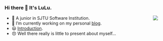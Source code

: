 ### Hi there 👋 It's LuLu.

<img align="right" src="https://github-readme-stats.vercel.app/api?username=LuLu010722&hide_title=true&show_icons=true" />

- 🌱 A junior in SJTU Software Institution.
- 🔭 I’m currently working on my personal [blog](https://lulu010722.cn/).
- 😃 [Introduction](https://lulu010722.cn/about/).
- 😞 Well there really is little to present about myself...
